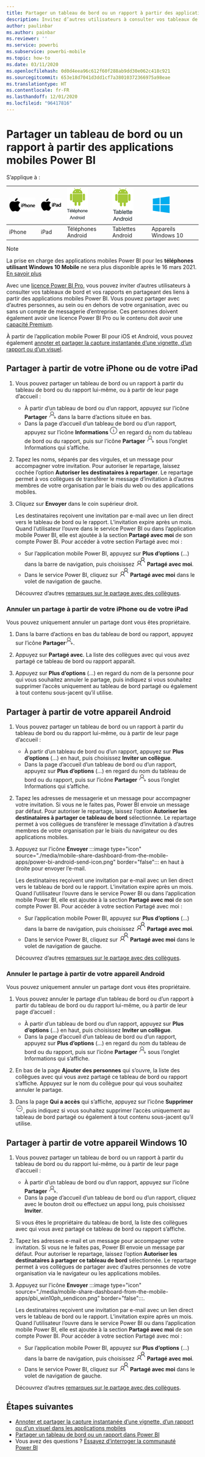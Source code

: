 ```yaml
---
title: Partager un tableau de bord ou un rapport à partir des applications mobiles Power BI
description: Invitez d’autres utilisateurs à consulter vos tableaux de bord et vos rapports en partageant des liens à partir des applications mobiles Power BI. Découvrez comment.
author: paulinbar
ms.author: painbar
ms.reviewer: ''
ms.service: powerbi
ms.subservice: powerbi-mobile
ms.topic: how-to
ms.date: 03/11/2020
ms.openlocfilehash: 0d0d4eea96c612f60f288ab9dd30e062c418c921
ms.sourcegitcommit: 653e18d7041d3dd1cf7a38010372366975a98eae
ms.translationtype: HT
ms.contentlocale: fr-FR
ms.lasthandoff: 12/01/2020
ms.locfileid: "96417816"
---
```

# <a name="share-a-dashboard-or-report-from-the-power-bi-mobile-apps"></a>Partager un tableau de bord ou un rapport à partir des applications mobiles Power BI
S’applique à :

| ![iPhone](./media/mobile-share-dashboard-from-the-mobile-apps/iphone-logo-50-px.png) | ![iPad](./media/mobile-share-dashboard-from-the-mobile-apps/ipad-logo-50-px.png) | ![Téléphone Android](./media/mobile-share-dashboard-from-the-mobile-apps/android-phone-logo-50-px.png) | ![Tablette Android](./media/mobile-share-dashboard-from-the-mobile-apps/android-tablet-logo-50-px.png) | ![Windows 10](./media/mobile-share-dashboard-from-the-mobile-apps/win-10-logo-50-px.png) |
|:--- |:--- |:--- |:--- |:--- |
| iPhone |iPad |Téléphones Android |Tablettes Android |Appareils Windows 10 |

>[!NOTE]
>La prise en charge des applications mobiles Power BI pour les **téléphones utilisant Windows 10 Mobile** ne sera plus disponible après le 16 mars 2021. [En savoir plus](/legal/powerbi/powerbi-mobile/power-bi-mobile-app-end-of-support-for-windows-phones)

Avec une [licence Power BI Pro](../../fundamentals/service-features-license-type.md), vous pouvez inviter d’autres utilisateurs à consulter vos tableaux de bord et vos rapports en partageant des liens à partir des applications mobiles Power BI. Vous pouvez partager avec d’autres personnes, au sein ou en dehors de votre organisation, avec ou sans un compte de messagerie d’entreprise. Ces personnes doivent également avoir une licence Power BI Pro ou le contenu doit avoir une [capacité Premium](../../admin/service-premium-what-is.md).

À partir de l’application mobile Power BI pour iOS et Android, vous pouvez également [annoter et partager la capture instantanée d’une vignette, d’un rapport ou d’un visuel](mobile-annotate-and-share-a-tile-from-the-mobile-apps.md). 

## <a name="share-from-your-iphone-or-ipad"></a>Partager à partir de votre iPhone ou de votre iPad

1. Vous pouvez partager un tableau de bord ou un rapport à partir du tableau de bord ou du rapport lui-même, ou à partir de leur page d’accueil :
    *  À partir d’un tableau de bord ou d’un rapport, appuyez sur l’icône **Partager** ![icône Inviter](././media/mobile-share-dashboard-from-the-mobile-apps/power-bi-android-invite-icon-ss.png) dans la barre d’actions située en bas.
    *  Dans la page d’accueil d’un tableau de bord ou d’un rapport, appuyez sur l’icône **Informations** ![Informations supplémentaires](./media/mobile-share-dashboard-from-the-mobile-apps/power-bi-more-info-icon.png) en regard du nom du tableau de bord ou du rapport, puis sur l’icône **Partager** ![icône Inviter](./media/mobile-share-dashboard-from-the-mobile-apps/power-bi-android-invite-icon-ss.png) sous l’onglet Informations qui s’affiche.
2. Tapez les noms, séparés par des virgules, et un message pour accompagner votre invitation. Pour autoriser le repartage, laissez cochée l’option **Autoriser les destinataires à repartager**. Le repartage permet à vos collègues de transférer le message d’invitation à d’autres membres de votre organisation par le biais du web ou des applications mobiles.
3. Cliquez sur **Envoyer** dans le coin supérieur droit.
   
   Les destinataires reçoivent une invitation par e-mail avec un lien direct vers le tableau de bord ou le rapport. L’invitation expire après un mois. Quand l’utilisateur l’ouvre dans le service Power BI ou dans l’application mobile Power BI, elle est ajoutée à la section **Partagé avec moi** de son compte Power BI. Pour accéder à votre section Partagé avec moi :
   
   * Sur l’application mobile Power BI, appuyez sur **Plus d’options** (...) dans la barre de navigation, puis choisissez ![Partagé avec moi](./././media/mobile-share-dashboard-from-the-mobile-apps/power-bi-shared-with-me-icon.png) **Partagé avec moi**.
   * Dans le service Power BI, cliquez sur ![Partagé avec moi](./././media/mobile-share-dashboard-from-the-mobile-apps/power-bi-shared-with-me-icon.png) **Partagé avec moi** dans le volet de navigation de gauche.
   
   Découvrez d’autres [remarques sur le partage avec des collègues](../../collaborate-share/service-share-dashboards.md).

### <a name="unshare-from-your-iphone-or-ipad"></a>Annuler un partage à partir de votre iPhone ou de votre iPad
Vous pouvez uniquement annuler un partage dont vous êtes propriétaire.

1. Dans la barre d’actions en bas du tableau de bord ou rapport, appuyez sur l’icône **Partager**![icône Partager](././media/mobile-share-dashboard-from-the-mobile-apps/power-bi-android-invite-icon-ss.png).
2. Appuyez sur **Partagé avec**. La liste des collègues avec qui vous avez partagé ce tableau de bord ou rapport apparaît.

3. Appuyez sur **Plus d’options** (...) en regard du nom de la personne pour qui vous souhaitez annuler le partage, puis indiquez si vous souhaitez supprimer l’accès uniquement au tableau de bord partagé ou également à tout contenu sous-jacent qu’il utilise.



## <a name="share-from-your-android-device"></a>Partager à partir de votre appareil Android
1. Vous pouvez partager un tableau de bord ou un rapport à partir du tableau de bord ou du rapport lui-même, ou à partir de leur page d’accueil :
    *  À partir d’un tableau de bord ou d’un rapport, appuyez sur **Plus d’options** (...) en haut, puis choisissez **Inviter un collègue**.
    *  Dans la page d’accueil d’un tableau de bord ou d’un rapport, appuyez sur **Plus d’options** (...) en regard du nom du tableau de bord ou du rapport, puis sur l’icône **Partager** ![icône Inviter](./media/mobile-share-dashboard-from-the-mobile-apps/power-bi-android-invite-icon-ss.png) sous l’onglet Informations qui s’affiche.
 
2. Tapez les adresses de messagerie et un message pour accompagner votre invitation. Si vous ne le faites pas, Power BI envoie un message par défaut. Pour autoriser le repartage, laissez l’option **Autoriser les destinataires à partager ce tableau de bord** sélectionnée. Le repartage permet à vos collègues de transférer le message d’invitation à d’autres membres de votre organisation par le biais du navigateur ou des applications mobiles.
   
3. Appuyez sur l’icône **Envoyer** :::image type="icon" source="./media/mobile-share-dashboard-from-the-mobile-apps/power-bi-android-send-icon.png" border="false"::: en haut à droite pour envoyer l’e-mail.
   
    Les destinataires reçoivent une invitation par e-mail avec un lien direct vers le tableau de bord ou le rapport. L’invitation expire après un mois. Quand l’utilisateur l’ouvre dans le service Power BI ou dans l’application mobile Power BI, elle est ajoutée à la section **Partagé avec moi** de son compte Power BI. Pour accéder à votre section Partagé avec moi :
   * Sur l’application mobile Power BI, appuyez sur **Plus d’options** (...) dans la barre de navigation, puis choisissez ![Partagé avec moi](./././media/mobile-share-dashboard-from-the-mobile-apps/power-bi-shared-with-me-icon.png) **Partagé avec moi**.
   * Dans le service Power BI, cliquez sur ![Partagé avec moi](./././media/mobile-share-dashboard-from-the-mobile-apps/power-bi-shared-with-me-icon.png) **Partagé avec moi** dans le volet de navigation de gauche.
   
   Découvrez d’autres [remarques sur le partage avec des collègues](../../collaborate-share/service-share-dashboards.md).


### <a name="unshare-from-your-android-device"></a>Annuler le partage à partir de votre appareil Android
Vous pouvez uniquement annuler un partage dont vous êtes propriétaire.

1. Vous pouvez annuler le partage d’un tableau de bord ou d’un rapport à partir du tableau de bord ou du rapport lui-même, ou à partir de leur page d’accueil :
    *  À partir d’un tableau de bord ou d’un rapport, appuyez sur **Plus d’options** (...) en haut, puis choisissez **Inviter un collègue**.
    *  Dans la page d’accueil d’un tableau de bord ou d’un rapport, appuyez sur **Plus d’options** (...) en regard du nom du tableau de bord ou du rapport, puis sur l’icône **Partager** ![icône Inviter](./media/mobile-share-dashboard-from-the-mobile-apps/power-bi-android-invite-icon-ss.png) sous l’onglet Informations qui s’affiche.

2. En bas de la page **Ajouter des personnes** qui s’ouvre, la liste des collègues avec qui vous avez partagé ce tableau de bord ou rapport s’affiche. Appuyez sur le nom du collègue pour qui vous souhaitez annuler le partage.
3. Dans la page **Qui a accès** qui s’affiche, appuyez sur l’icône **Supprimer** ![icône Supprimer](./media/mobile-share-dashboard-from-the-mobile-apps/power-bi-android-remove-icon.png), puis indiquez si vous souhaitez supprimer l’accès uniquement au tableau de bord partagé ou également à tout contenu sous-jacent qu’il utilise.

## <a name="share-from-your-windows-10-device"></a>Partager à partir de votre appareil Windows 10

1. Vous pouvez partager un tableau de bord ou un rapport à partir du tableau de bord ou du rapport lui-même, ou à partir de leur page d’accueil :
    * À partir d’un tableau de bord ou d’un rapport, appuyez sur l’icône **Partager** ![icône Inviter](./media/mobile-share-dashboard-from-the-mobile-apps/power-bi-android-invite-icon-ss.png).
    * Dans la page d’accueil d’un tableau de bord ou d’un rapport, cliquez avec le bouton droit ou effectuez un appui long, puis choisissez **Inviter**.
   
   Si vous êtes le propriétaire du tableau de bord, la liste des collègues avec qui vous avez partagé ce tableau de bord ou rapport s’affiche.

2. Tapez les adresses e-mail et un message pour accompagner votre invitation. Si vous ne le faites pas, Power BI envoie un message par défaut. Pour autoriser le repartage, laissez l’option **Autoriser les destinataires à partager ce tableau de bord** sélectionnée. Le repartage permet à vos collègues de partager avec d’autres personnes de votre organisation via le navigateur ou les applications mobiles.
   
3. Appuyez sur l’icône **Envoyer** :::image type="icon" source="./media/mobile-share-dashboard-from-the-mobile-apps/pbi_win10ph_sendicon.png" border="false":::.
   
    Les destinataires reçoivent une invitation par e-mail avec un lien direct vers le tableau de bord ou le rapport. L’invitation expire après un mois. Quand l’utilisateur l’ouvre dans le service Power BI ou dans l’application mobile Power BI, elle est ajoutée à la section **Partagé avec moi** de son compte Power BI. Pour accéder à votre section Partagé avec moi :
   
   * Sur l’application mobile Power BI, appuyez sur **Plus d’options** (...) dans la barre de navigation, puis choisissez ![Partagé avec moi](./././media/mobile-share-dashboard-from-the-mobile-apps/power-bi-shared-with-me-icon.png) **Partagé avec moi**.
   * Dans le service Power BI, cliquez sur ![Partagé avec moi](./././media/mobile-share-dashboard-from-the-mobile-apps/power-bi-shared-with-me-icon.png) **Partagé avec moi** dans le volet de navigation de gauche.
   
   Découvrez d’autres [remarques sur le partage avec des collègues](../../collaborate-share/service-share-dashboards.md).

## <a name="next-steps"></a>Étapes suivantes
* [Annoter et partager la capture instantanée d’une vignette, d’un rapport ou d’un visuel dans les applications mobiles](mobile-annotate-and-share-a-tile-from-the-mobile-apps.md)
* [Partager un tableau de bord ou un rapport dans Power BI](../../collaborate-share/service-share-dashboards.md)
* Vous avez des questions ? [Essayez d’interroger la communauté Power BI](https://community.powerbi.com/)
